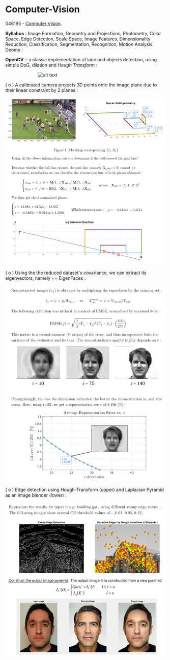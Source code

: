 # Computer-Vision

046195 - [Computer Vision](https://webcourse.cs.technion.ac.il/236873/Winter2019-2020/).

**Syllabus** :
Image Formation, Geometry and Projections, Photometry, Color Space, Edge Detection, Scale Space, Image Features, Dimensionality Reduction, Classification, Segmentation, Recognition, Motion Analysis. Deoms :

**OpenCV**  ::  a classic implementation of lane and objects detection, using simple DoG, dilation and *Hough Transform* :

 &nbsp;  &nbsp;  &nbsp;  &nbsp;  &nbsp;  &nbsp;  &nbsp;  &nbsp;  &nbsp;  &nbsp;  &nbsp;  &nbsp;  &nbsp; ![alt text](https://github.com/Daniboy370/Computer-Vision/blob/master/OpenCV_Demo/Upload/Github_GIF.gif)
  
( o ) A calibrated camera projects 3D points onto the image plane due to their linear constraint by 2 planes :

![alt text](https://github.com/Daniboy370/Computer-Vision/blob/master/Homeworks/Hw_1/images/3D_projection_to_pixels.png)

( o ) Using the the reduced dataset's covariance, we can extract its eigenvectors, namely == EigenFaces :

![alt text](https://github.com/Daniboy370/Computer-Vision/blob/master/Homeworks/Hw_1/images/PCA.png)

( o ) Edge detection using Hough-Transform (upper) and Laplacian Pyramid as an image blender (lower) :

![alt text](https://github.com/Daniboy370/Computer-Vision/blob/master/Homeworks/Hw_1/images/Hough_Blend.png)
